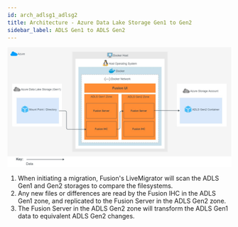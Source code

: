```yaml
---
id: arch_adlsg1_adlsg2
title: Architecture - Azure Data Lake Storage Gen1 to Gen2
sidebar_label: ADLS Gen1 to ADLS Gen2
---
```


![Architecture: ADLS Gen1 to ADLS Gen2](../../assets/arch_adlsg1_adlsg2.jpg)

1. When initiating a migration, Fusion's LiveMigrator will scan the ADLS Gen1 and Gen2 storages to compare the filesystems.
1. Any new files or differences are read by the Fusion IHC in the ADLS Gen1 zone, and replicated to the Fusion Server in the ADLS Gen2 zone.
1. The Fusion Server in the ADLS Gen2 zone will transform the ADLS Gen1 data to equivalent ADLS Gen2 changes.
